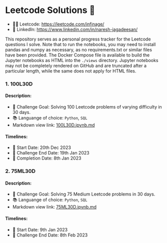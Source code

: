 # Leetcode Solutions 🚀
- 🧑‍💻 Leetcode: https://leetcode.com/infinage/
- 👥 LinkedIn: https://www.linkedin.com/in/naresh-jagadeesan/

This repository serves as a personal progress tracker for the Leetcode questions I solve. Note that to run the notebooks, you may need to install pandas and numpy as necessary, as no requirements.txt or similar files have been provided. The Docker Compose file is available to build the Jupyter notebooks as HTML into the `./views` directory. Jupyter notebooks may not be completely rendered on GitHub and are truncated after a particular length, while the same does not apply for HTML files.

### 1. 100L30D

#### Description:
- 🎯 Challenge Goal: Solving 100 Leetcode problems of varying difficulty in 30 days.
- 📚 Languange of choice: `Python`, `SQL`
- Markdown view link: [100L30D.ipynb.md](https://github.com/Infinage/leetcode/blob/main/views/100L30D.ipynb.md)

#### Timelines:
- 📅 Start Date: 20th Dec 2023
- 🏁 Challenge End Date: 19th Jan 2023
- 🥳 Completion Date: 8th Jan 2023

### 2. 75ML30D

#### Description:
- 🎯 Challenge Goal: Solving 75 Medium Leetcode problems in 30 days.
- 📚 Languange of choice: `Python`, `SQL`
- Markdown view link: [75ML30D.ipynb.md](https://github.com/Infinage/leetcode/blob/main/views/75ML30D.ipynb.md)

#### Timelines:
- 📅 Start Date: 9th Jan 2023
- 🏁 Challenge End Date: 8th Feb 2023
